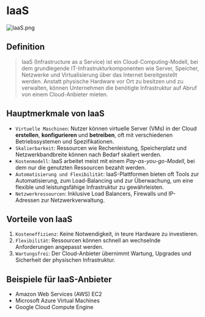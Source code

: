 # IaaS
![IaaS.png](https://www.redhat.com/rhdc/managed-files/styles/wysiwyg_full_width/private/iaas_focus-paas-saas-diagram-1200x1046.png.webp?itok=AaYwe43x)

## Definition
> IaaS (Infrastructure as a Service) ist ein Cloud-Computing-Modell, bei dem grundlegende IT-Infrastrukturkomponenten wie Server, Speicher, Netzwerke und Virtualisierung über das Internet bereitgestellt werden. Anstatt physische Hardware vor Ort zu besitzen und zu verwalten, können Unternehmen die benötigte Infrastruktur auf Abruf von einem Cloud-Anbieter mieten.

## Hauptmerkmale von IaaS
- `Virtuelle Maschinen`: Nutzer können virtuelle Server (VMs) in der Cloud **erstellen**, **konfigurieren** und **betreiben**, oft mit verschiedenen Betriebssystemen und Spezifikationen.
- `Skalierbarkeit`: Ressourcen wie Rechenleistung, Speicherplatz und Netzwerkbandbreite können nach Bedarf skaliert werden.
- `Kostenmodell`: IaaS arbeitet meist mit einem _Pay-as-you-go-Modell_, bei dem nur die genutzten Ressourcen bezahlt werden.
- `Automatisierung und Flexibilität`: IaaS-Plattformen bieten oft Tools zur Automatisierung, zum Load-Balancing und zur Überwachung, um eine flexible und leistungsfähige Infrastruktur zu gewährleisten.
- `Netzwerkressourcen`: Inklusive Load Balancers, Firewalls und IP-Adressen zur Netzwerkverwaltung.

## Vorteile von IaaS
1. `Kosteneffizienz`: Keine Notwendigkeit, in teure Hardware zu investieren.
2. `Flexibilität`: Ressourcen können schnell an wechselnde Anforderungen angepasst werden.
3. `Wartungsfrei`: Der Cloud-Anbieter übernimmt Wartung, Upgrades und Sicherheit der physischen Infrastruktur.

## Beispiele für IaaS-Anbieter
- Amazon Web Services (AWS) EC2
- Microsoft Azure Virtual Machines
- Google Cloud Compute Engine
